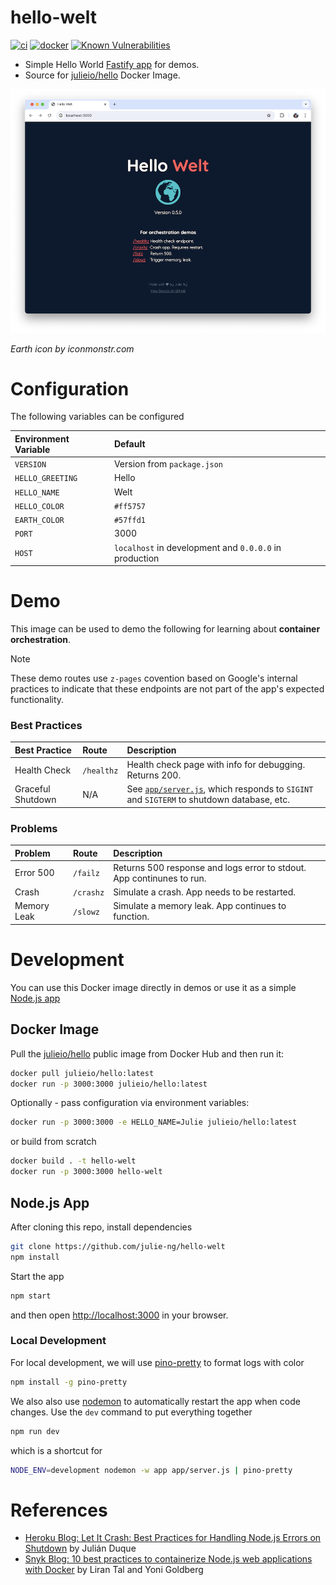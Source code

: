# hello-welt

[![ci](https://github.com/julie-ng/hello-welt/actions/workflows/ci.yaml/badge.svg)](https://github.com/julie-ng/hello-welt/actions/workflows/ci.yaml) 
[![docker](https://github.com/julie-ng/hello-welt/actions/workflows/docker.yaml/badge.svg)](https://github.com/julie-ng/hello-welt/actions/workflows/docker.yaml)
[![Known Vulnerabilities](https://snyk.io/test/github/julie-ng/hello-welt/badge.svg)](https://snyk.io/test/github/julie-ng/hello-welt)

- Simple Hello World [Fastify app](https://www.fastify.io/) for demos. 
- Source for [julieio/hello](https://hub.docker.com/repository/docker/julieio/hello) Docker Image.

<img src="./preview.png" alt="Hello Welt Preview" width="600">

_Earth icon by iconmonstr.com_

# Configuration

The following variables can be configured

| Environment Variable | Default |
|:--|:--|
| `VERSION` | Version from `package.json` |
| `HELLO_GREETING` | Hello |
| `HELLO_NAME` | Welt |
| `HELLO_COLOR` | `#ff5757` |
| `EARTH_COLOR` | `#57ffd1` |
| `PORT` | 3000 |
| `HOST` | `localhost` in development and `0.0.0.0` in production |

# Demo 

This image can be used to demo the following for learning about **container orchestration**.

> [!NOTE]  
> These demo routes use `z-pages` covention based on Google's internal practices to indicate that these endpoints are not part of the app's expected functionality.

### Best Practices

| Best Practice | Route | Description |
|:--|:--|:--|
| Health Check | `/healthz` | Health check page with info for debugging. Returns 200. |
| Graceful Shutdown | N/A | See [`app/server.js`](./app/server.js), which responds to `SIGINT` and `SIGTERM` to shutdown database, etc. |


### Problems

| Problem | Route | Description |
|:--|:--|:--|
| Error 500 | `/failz` | Returns 500 response and logs error to stdout. App continunes to run. |
| Crash | `/crashz` | Simulate a crash. App needs to be restarted. |
| Memory Leak | `/slowz` | Simulate a memory leak. App continues to function. |


# Development

You can use this Docker image directly in demos or use it as a simple [Node.js app](#nodejs-app)

## Docker Image

Pull the [julieio/hello](https://hub.docker.com/repository/docker/julieio/hello) public image from Docker Hub and then run it:

```bash
docker pull julieio/hello:latest
docker run -p 3000:3000 julieio/hello:latest
```

Optionally - pass configuration via environment variables:

```bash
docker run -p 3000:3000 -e HELLO_NAME=Julie julieio/hello:latest
```

or build from scratch

```bash
docker build . -t hello-welt
docker run -p 3000:3000 hello-welt
```

## Node.js App

After cloning this repo, install dependencies 

```bash
git clone https://github.com/julie-ng/hello-welt
npm install
```

Start the app

```bash
npm start
```

and then open [http://localhost:3000](http://localhost:3000) in your browser.

### Local Development

For local development, we will use [pino-pretty](https://github.com/pinojs/pino-pretty) to format logs with color

```bash
npm install -g pino-pretty
```

We also also use [nodemon](https://nodemon.io/) to automatically restart the app when code changes. Use the `dev` command to put everything together

```bash
npm run dev
```

which is a shortcut for

```bash
NODE_ENV=development nodemon -w app app/server.js | pino-pretty
```

# References

- [Heroku Blog: Let It Crash: Best Practices for Handling Node.js Errors on Shutdown](https://blog.heroku.com/best-practices-nodejs-errors) by Julián Duque
- [Snyk Blog: 10 best practices to containerize Node.js web applications with Docker](https://snyk.io/blog/10-best-practices-to-containerize-nodejs-web-applications-with-docker/) by 
Liran Tal and Yoni Goldberg